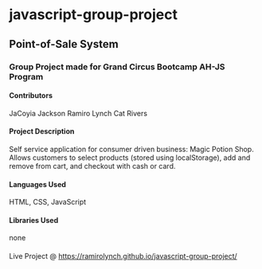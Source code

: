 # javascript-group-project

## Point-of-Sale System
### Group Project made for Grand Circus Bootcamp AH-JS Program

#### Contributors
JaCoyia Jackson
Ramiro Lynch
Cat Rivers

#### Project Description
Self service application for consumer driven business: Magic Potion Shop. Allows customers to select products (stored using localStorage), add and remove from cart, and checkout with cash or card.

#### Languages Used
HTML, CSS, JavaScript

#### Libraries Used
none

####
Live Project @ https://ramirolynch.github.io/javascript-group-project/

